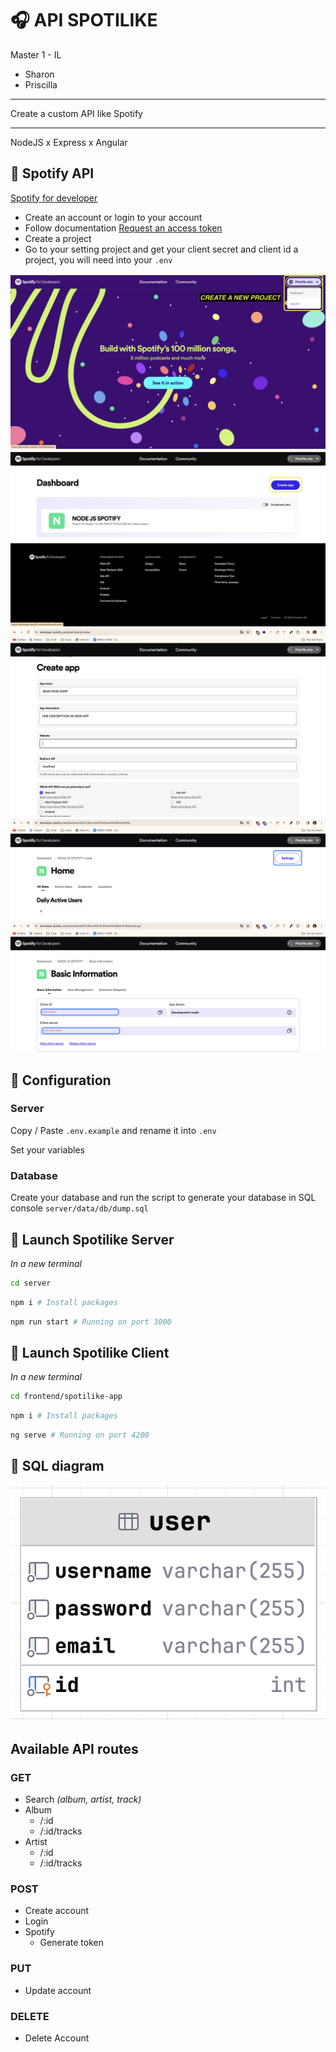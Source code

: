 # 🎧 API SPOTILIKE

Master 1 - IL

- Sharon
- Priscilla

___
Create a custom API like Spotify
___

NodeJS x Express x Angular

## 💚 Spotify API

[Spotify for developer](https://developer.spotify.com/)

- Create an account or login to your account
- Follow documentation [Request an access token](https://developer.spotify.com/documentation/web-api/tutorials/getting-started#request-an-access-token)
- Create a project
- Go to your setting project and get your client secret and client id  a project, you will need into your `.env`

![Spotify API access to dashboard](github/image/dashboard_access.png)
![Spotify API create project](github/image/create_project.png)
![Spotify API create project](github/image/create_app.png)
![Spotify API access to the setting project](github/image/access_settings.png)
![Spotify API get your client ID and SERVER ](github/image/access_info.png)

## 🧰 Configuration

### Server

Copy / Paste `.env.example` and rename it into `.env`

Set your variables 

### Database 

Create your database and run the script to generate your database in SQL console
`server/data/db/dump.sql`

## 🚀 Launch Spotilike Server

_In a new terminal_

```bash
cd server
``` 

```bash
npm i # Install packages
``` 

```bash
npm run start # Running on port 3000
```

## 🚀 Launch Spotilike Client

_In a new terminal_

```bash
cd frontend/spotilike-app
``` 

```bash
npm i # Install packages
``` 

```bash
ng serve # Running on port 4200
```

## 💾 SQL diagram

![DB diagram](github/image/db_diagram.png)

## Available API routes

### GET

- Search _(album, artist, track)_
- Album
  - /:id
  - /:id/tracks
- Artist
  - /:id
  - /:id/tracks

### POST

- Create account
- Login
- Spotify
  - Generate token

### PUT

- Update account

### DELETE

- Delete Account

